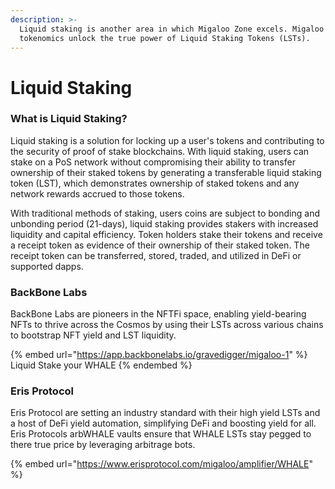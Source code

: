 ```yaml
---
description: >-
  Liquid staking is another area in which Migaloo Zone excels. Migaloo and WHALE
  tokenomics unlock the true power of Liquid Staking Tokens (LSTs).
---
```


# Liquid Staking

### What is Liquid Staking?

Liquid staking is a solution for locking up a user's tokens and contributing to the security of proof of stake blockchains. With liquid staking, users can stake on a PoS network without compromising their ability to transfer ownership of their staked tokens by generating a transferable liquid staking token (LST), which demonstrates ownership of staked tokens and any network rewards accrued to those tokens.

With traditional methods of staking, users coins are subject to bonding and unbonding period (21-days), liquid staking provides stakers with increased liquidity and capital efficiency. Token holders stake their tokens and receive a receipt token as evidence of their ownership of their staked token. The receipt token can be transferred, stored, traded, and utilized in DeFi or supported dapps.

### BackBone Labs

BackBone Labs are pioneers in the NFTFi space, enabling yield-bearing NFTs to thrive across the Cosmos by using their LSTs across various chains to bootstrap NFT yield and LST liquidity.

{% embed url="https://app.backbonelabs.io/gravedigger/migaloo-1" %}
Liquid Stake your WHALE
{% endembed %}

### Eris Protocol

Eris Protocol are setting an industry standard with their high yield LSTs and a host of DeFi yield automation, simplifying DeFi and boosting yield for all. Eris Protocols arbWHALE vaults ensure that WHALE LSTs stay pegged to there true price by leveraging arbitrage bots.

{% embed url="https://www.erisprotocol.com/migaloo/amplifier/WHALE" %}
